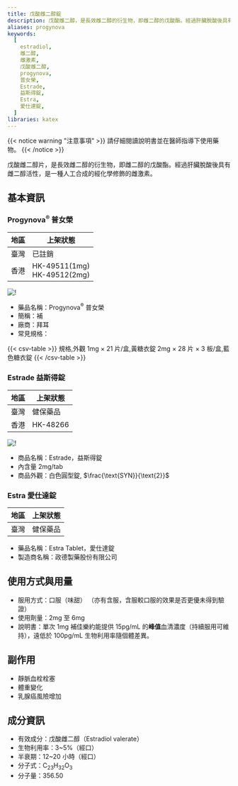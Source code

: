 ```yaml
---
title: 戊酸雌二醇錠
description: 戊酸雌二醇，是長效雌二醇的衍生物，即雌二醇的戊酸酯。經過肝臟脫酸後具有雌二醇活性，是一種人工合成的經化學修飾的雌激素。
aliases: progynova
keywords:
  [
    estradiol,
    雌二醇,
    雌激素,
    戊酸雌二醇,
    progynova,
    普女榮,
    Estrade,
    益斯得錠,
    Estra,
    愛仕達錠,
  ]
libraries: katex
---
```


{{< notice warning "注意事項" >}}
請仔細閱讀說明書並在醫師指導下使用藥物。
{{< /notice >}}

戊酸雌二醇片，是長效雌二醇的衍生物，即雌二醇的戊酸酯。經過肝臟脫酸後具有雌二醇活性，是一種人工合成的經化學修飾的雌激素。

## 基本資訊

### Progynova<sup>&reg;</sup> 普女榮

| 地區 | 上架狀態                       |
| ---- | ------------------------------ |
| 臺灣 | 已註銷                         |
| 香港 | HK-49511(1mg)<br>HK-49512(2mg) |

![!](/images/medicine/estradiol-valerate/progynova-th.png)

- 藥品名稱：Progynova<sup>&reg;</sup> 普女榮
- 簡稱：補
- 廠商：拜耳
- 常見規格：

{{< csv-table >}}
規格,外觀
1mg × 21 片/盒,黃糖衣錠
2mg × 28 片 × 3 板/盒,藍色糖衣錠
{{< /csv-table >}}

### Estrade 益斯得錠

| 地區 | 上架狀態 |
| ---- | -------- |
| 臺灣 | 健保藥品 |
| 香港 | HK-48266 |

![!](https://zh-tw.sltung.com.tw/tung/OPD/DGDF/images/DG/tpgn.jpg)

- 商品名稱：Estrade，益斯得錠
- 內含量 2mg/tab
- 商品外觀：白色圓型錠, $\frac{\text{SYN}}{\text{2}}$

### Estra 愛仕達錠

| 地區 | 上架狀態 |
| ---- | -------- |
| 臺灣 | 健保藥品 |

- 藥品名稱：Estra Tablet，愛仕達錠
- 製造商名稱：政德製藥股份有限公司

## 使用方式與用量

- 服用方式：口服（味甜）
  （亦有含服，含服較口服的效果是否更優未得到驗證）
- 使用劑量：2mg 至 6mg
- 說明書：單次 1mg 補佳樂約能提供 15pg/mL 的**峰值**血清濃度（持續服用可維持），遠低於 100pg/mL
  生物利用率隨個體差異。

## 副作用

- 靜脈血栓栓塞
- 體重變化
- 乳腺癌風險增加

## 成分資訊

- 有效成分：戊酸雌二醇（Estradiol valerate）
- 生物利用率：3~5%（經口）
- 半衰期：12~20 小時（經口）
- 分子式：C<sub>23</sub>H<sub>32</sub>O<sub>3</sub>
- 分子量：356.50
